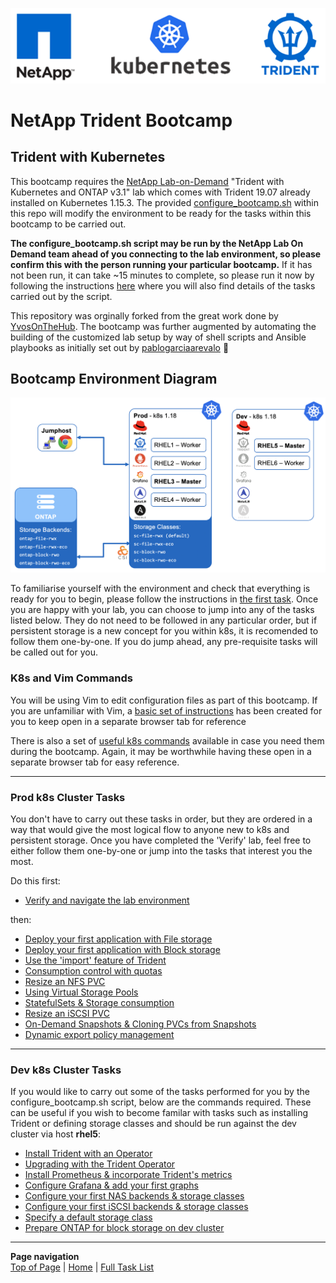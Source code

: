 <p align="center"><img src="images/k8s-header.png"></p>

# NetApp Trident Bootcamp

## Trident with Kubernetes

This bootcamp requires the [NetApp Lab-on-Demand](https://labondemand.netapp.com/) "Trident with Kubernetes and ONTAP v3.1" lab which comes with Trident 19.07 already installed on Kubernetes 1.15.3. The provided [configure_bootcamp.sh](trident_with_k8s/deploy/configure_bootcamp.sh) within this repo will modify the environment to be ready for the tasks within this bootcamp to be carried out.

**The configure_bootcamp.sh script may be run by the NetApp Lab On Demand team ahead of you connecting to the lab environment, so please confirm this with the person running your particular bootcamp.**  If it has not been run, it can take ~15 minutes to complete, so please run it now by following the instructions [here](trident_with_k8s/tasks/configure_bootcamp) where you will also find details of the tasks carried out by the script.

This repository was orginally forked from the great work done by [YvosOnTheHub](<https://github.com/YvosOnTheHub/LabNetApp>). The bootcamp was further augmented by automating the building of the customized lab setup by way of shell scripts and Ansible playbooks as initially set out by [pablogarciaarevalo](<https://github.com/pablogarciaarevalo/demo-trident>) :clap:  

## Bootcamp Environment Diagram

<p align="center"><img src="images/lab-diagram.png"></p>

To familiarise yourself with the environment and check that everything is ready for you to begin, please follow the instructions in [the first task](trident_with_k8s/tasks/verify_lab).  Once you are happy with your lab, you can choose to jump into any of the tasks listed below.  They do not need to be followed in any particular order, but if persistent storage is a new concept for you within k8s, it is recomended to follow them one-by-one.  If you do jump ahead, any pre-requisite tasks will be called out for you.

### K8s and Vim Commands

You will be using Vim to edit configuration files as part of this bootcamp.  If you are unfamiliar with Vim, a [basic set of instructions](trident_with_k8s/tasks/vim) has been created for you to keep open in a separate browser tab for reference

There is also a set of [useful k8s commands](trident_with_k8s/tasks/useful_commands) available in case you need them during the bootcamp.  Again, it may be worthwhile having these open in a separate browser tab for easy reference.

---------

### Prod k8s Cluster Tasks

You don't have to carry out these tasks in order, but they are ordered in a way that would give the most logical flow to anyone new to k8s and persistent storage.  Once you have completed the 'Verify' lab, feel free to either follow them one-by-one or jump into the tasks that interest you the most.

Do this first:  

* [Verify and navigate the lab environment](trident_with_k8s/tasks/verify_lab)  

then:

* [Deploy your first application with File storage](trident_with_k8s/tasks/file_app)  
* [Deploy your first application with Block storage](trident_with_k8s/tasks/block_app)  
* [Use the 'import' feature of Trident](trident_with_k8s/tasks/pv_import)  
* [Consumption control with quotas](trident_with_k8s/tasks/quotas)  
* [Resize an NFS PVC](trident_with_k8s/tasks/resize_file)  
* [Using Virtual Storage Pools](trident_with_k8s/tasks/storage_pools)  
* [StatefulSets & Storage consumption](trident_with_k8s/tasks/statefulsets)  
* [Resize an iSCSI PVC](trident_with_k8s/tasks/resize_block)  
* [On-Demand Snapshots & Cloning PVCs from Snapshots](trident_with_k8s/tasks/snapshots_clones)  
* [Dynamic export policy management](trident_with_k8s/tasks/dynamic_exports)  

---------

### Dev k8s Cluster Tasks

If you would like to carry out some of the tasks performed for you by the configure_bootcamp.sh script, below are the commands required.  These can be useful if you wish to become familar with tasks such as installing Trident or defining storage classes and should be run against the dev cluster via host **rhel5**:

* [Install Trident with an Operator](trident_with_k8s/tasks/trident_install)  
* [Upgrading with the Trident Operator](trident_with_k8s/tasks//trident_upgrade)  
* [Install Prometheus & incorporate Trident's metrics](trident_with_k8s/tasks/config_prometheus)  
* [Configure Grafana & add your first graphs](trident_with_k8s/tasks/config_grafana)  
* [Configure your first NAS backends & storage classes](trident_with_k8s/tasks/config_file)  
* [Configure your first iSCSI backends & storage classes](trident_with_k8s/tasks/config_block)  
* [Specify a default storage class](trident_with_k8s/tasks/default_sc)  
* [Prepare ONTAP for block storage on dev cluster](trident_with_k8s/tasks/ontap_block)  

---------
**Page navigation**  
[Top of Page](#top) | [Home](/README.md) | [Full Task List](/README.md#prod-k8s-cluster-tasks)
